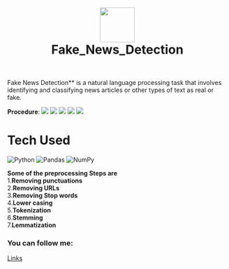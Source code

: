 <div align="center">
      <h1> <img src="https://encrypted-tbn0.gstatic.com/images?q=tbn:ANd9GcQN8PU6ve_ffwknXNtBnFRrnK9CChf0WSiQ1cKiMV02kcRPv2gGAi9artiIvvOVOxzgaKM&usqp=CAU" width="80px"><br/>Fake_News_Detection</h1>
     </div>
<p align="center"> <a href="https://github.com/EmamulHossen" target="_blank"><img alt="" src="https://img.shields.io/badge/Website-EA4C89?style=normal&logo=dribbble&logoColor=white" style="vertical-align:center" /></a> <a href="https://www.facebook.com/emamul.hossen.503" target="_blank"><img alt="" src="https://img.shields.io/badge/Facebook-1877F2?style=normal&logo=facebook&logoColor=white" style="vertical-align:center" /></a> <a href="https://www.linkedin.com/in/emamul-hossen-9a8ab1255/}" target="_blank"><img alt="" src="https://img.shields.io/badge/LinkedIn-0077B5?style=normal&logo=linkedin&logoColor=white" style="vertical-align:center" /></a> </p>

Fake News Detection** is a natural language processing task that involves identifying and classifying news articles or other types of text as real or fake.


𝐏𝐫𝐨𝐜𝐞𝐝𝐮𝐫𝐞:
 <img src="#"> <img src="https://media.springernature.com/lw685/springer-static/image/chp%3A10.1007%2F978-3-030-90087-8_6/MediaObjects/517928_1_En_6_Fig4_HTML.png"> <img src="#"> <img src="#"> <img src="#">
# Tech Used
 ![Python](https://img.shields.io/badge/python-3670A0?style=for-the-badge&logo=python&logoColor=ffdd54) ![Pandas](https://img.shields.io/badge/pandas-%23150458.svg?style=for-the-badge&logo=pandas&logoColor=white) ![NumPy](https://img.shields.io/badge/numpy-%23013243.svg?style=for-the-badge&logo=numpy&logoColor=white)
      
 **Some of the preprocessing Steps are**<br/>
1.**Removing punctuations**<br/>
2.**Removing URLs**<br/>
3.**Removing Stop words**<br/>
4.**Lower casing**<br/>
5.**Tokenization**<br/>
6.**Stemming**<br/>
7.**Lemmatization**


### You can follow me:
[Links](https://www.facebook.com/emamul.hossen.503)
 
    
